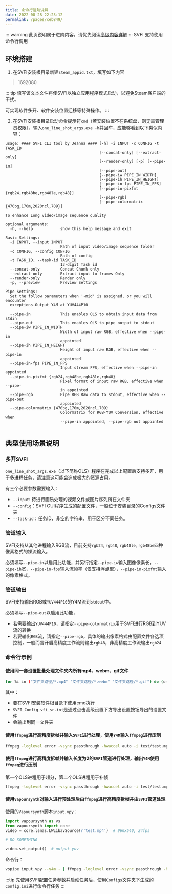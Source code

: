 ```yaml
---
title: 命令行进阶讲解
date: 2022-08-28 22:23:12
permalink: /pages/ceb849/
---
```

::: warning
此页说明属于进阶内容，请优先阅读[高级内容详解](/pages/052617/)
:::
SVFI 支持使用命令行调用

## 环境搭建

1. 在SVFI安装根目录新建`steam_appid.txt`，填写如下内容

> 1692080

::: tip
填写该文本文件将使SVFI以独立应用程序模式启动，以避免Steam客户端的干扰。

可实现软件多开、软件安装位置迁移等特殊操作。
:::

2. 在SVFI安装根目录启动命令提示符`cmd`（若安装位置不在系统盘，则无需管理员权限），输入`one_line_shot_args.exe -h`并回车，应能够看到以下类似内容：

```
usage: #### SVFI CLI tool by Jeanna #### [-h] -i INPUT -c CONFIG -t TASK_ID
                                         [--concat-only] [--extract-only]
                                         [--render-only] [-p] [--pipe-in]
                                         [--pipe-out]
                                         [--pipe-iw PIPE_IN_WIDTH]
                                         [--pipe-ih PIPE_IN_HEIGHT]
                                         [--pipe-in-fps PIPE_IN_FPS]
                                         [--pipe-in-pixfmt {rgb24,rgb48be,rgb48le,rgb48}]
                                         [--pipe-rgb]
                                         [--pipe-colormatrix {470bg,170m,2020ncl,709}]

To enhance Long video/image sequence quality

optional arguments:
  -h, --help            show this help message and exit

Basic Settings:
  -i INPUT, --input INPUT
                        Path of input video/image sequence folder
  -c CONFIG, --config CONFIG
                        Path of config
  -t TASK_ID, --task-id TASK_ID
                        13-digit Task id
  --concat-only         Concat Chunk only
  --extract-only        Extract input to frames Only
  --render-only         Render only
  -p, --preview         Preview Settings

Pipe Settings:
  Set the follow parameters when '-mid' is assigned, or you will encounter
  exceptions.Output Y4M at YUV444P10

  --pipe-in             This enables OLS to obtain input data from stdin
  --pipe-out            This enables OLS to pipe output to stdout
  --pipe-iw PIPE_IN_WIDTH
                        Width of input raw RGB, effective when --pipe-in
                        appointed
  --pipe-ih PIPE_IN_HEIGHT
                        Height of input raw RGB, effective when --pipe-in
                        appointed
  --pipe-in-fps PIPE_IN_FPS
                        Input stream FPS, effective when --pipe-in appointed
  --pipe-in-pixfmt {rgb24,rgb48be,rgb48le,rgb48}
                        Pixel format of input raw RGB, effective when --pipe-
                        in appointed
  --pipe-rgb            Pipe RGB Raw data to stdout, effective when --pipe-out
                        appointed
  --pipe-colormatrix {470bg,170m,2020ncl,709}
                        Colormatrix for RGB-YUV Conversion, effective when
                        --pipe-in appointed, --pipe-rgb not appointed


```

## 典型使用场景说明

### 多开SVFI

`one_line_shot_args.exe`（以下简称OLS）程序在完成以上配置后支持多开，用于多进程任务，请注意这可能会造成极大的资源占用。

有三个必要参数需要输入：

- `--input`: 待进行画质处理的视频文件或图片序列所在文件夹
- `--config`：SVFI GUI程序生成的配置文件，一般位于安装目录的Configs文件夹
- `--task-id`：任务ID，非空的字符串，用于区分不同任务。

### 管道输入

SVFI支持从其他进程输入RGB流，目前支持`rgb24`, `rgb48`, `rgb48le`, `rgb48be`四种像素格式的裸流输入。

必须填写`--pipe-in`以启用此功能，并另行指定`--pipe-iw`输入图像像素长，`--pipe-ih`宽，`--pipe-in-fps`输入流帧率（仅支持浮点型），`--pipe-in-pixfmt`输入的像素格式。

### 管道输出

SVFI支持输出RGB或`YUV444P10`的Y4M流到`stdout`中。

必须填写`--pipe-out`以启用此功能，

- 若需要输出`YUV444P10`，请指定`--pipe-colormatrix`用于SVFI进行RGB到YUV流的转换
- 若要输出`RGB`流，请指定`--pipe-rgb`，具体的输出像素格式由配置文件各选项控制，一般而言开启高精度工作流则输出`rgb48`，非高精度工作流输出`rgb24`

### 命令行示例

#### 使用同一套设置批量处理文件夹内所有mp4、webm、gif文件

```bash
for %i in ("文件夹路径/*.mp4" "文件夹路径/*.webm" "文件夹路径/*.gif") do (one_line_shot_args.exe --input "%i" --task-id "%~ni" --config "SVFI_Config_vfi_sr.ini")
```

其中：

- 要在SVFI安装软件根目录下使用cmd执行
- `SVFI_Config_vfi_sr.ini`是通过点击高级设置下方导出设置按钮导出的设置文件
- 会输出到同一文件夹

#### 使用`ffmpeg`进行高精度拆帧并输入`SVFI`进行处理，使用`Y4M`输入`ffmpeg`进行压制

```bash
ffmpeg -loglevel error -vsync passthrough -hwaccel auto -i test/test.mp4 -map 0:v:0 -sws_flags +bicubic+full_chroma_int+accurate_rnd -vf copy,format=yuv444p10le,format=rgb48be,format=rgb24,minterpolate=fps=24.000:mi_mode=dup -f image2pipe -pix_fmt rgb24 -vcodec rawvideo - |  one_line_shot_args.exe  -i - -c Configs/SVFI_Config_pipe_test.ini -t pipe_2 --pipe-in --pipe-iw 960 --pipe-ih 540  --pipe-in-fps 24 --pipe-out |  ffmpeg.exe -loglevel error -hide_banner -y -vsync cfr -i - -preset:v slow -c:v hevc_nvenc -pix_fmt yuv420p -crf 16 test/output.mp4 -y
```

#### 使用`ffmpeg`进行高精度拆帧并输入长度为2的`SVFI`管道进行处理，输出`Y4M`使用`ffmpeg`进行压制

第一个OLS进程用于超分，第二个OLS进程用于补帧

```bash
ffmpeg -loglevel error -vsync passthrough -hwaccel auto -i test/test.mp4 -map 0:v:0 -sws_flags +bicubic+full_chroma_int+accurate_rnd -vf copy,format=yuv444p10le,format=rgb48be,format=rgb24,minterpolate=fps=24.000:mi_mode=dup -f image2pipe -pix_fmt rgb48be -vcodec rawvideo - | one_line_shot_args.exe  -i - -c Configs/SVFI_Config_pipe_1.ini -t pipe_1 --pipe-in --pipe-iw 960 --pipe-ih 540 --pipe-in-fps 24 --pipe-out --pipe-rgb --pipe-in-pixfmt rgb48be | one_line_shot_args.exe -i - -c Configs/SVFI_Config_pipe_2.ini -t pipe_2 --pipe-in --pipe-iw 960 --pipe-ih 540  --pipe-in-fps 24 --pipe-in-pixfmt rgb48 --pipe-out |  ffmpeg.exe -loglevel error -hide_banner -y -vsync cfr -i - -preset:v slow -c:v hevc_nvenc -pix_fmt yuv420p -crf 16 test/output.mp4 -y
```

#### 使用`Vapoursynth`对输入进行预处理后由`ffmpeg`进行高精度拆帧并由`SVFI`管道处理

使用的`Vapoursynth`脚本`input.vpy`：

```python
import vapoursynth as vs
from vapoursynth import core
video = core.lsmas.LWLibavSource(r'test.mp4')  # 960x540, 24fps

# DO SOMETHING

video.set_output()  # output yuv
```

命令行：

```bash
vspipe input.vpy --y4m - | ffmpeg -loglevel error -vsync passthrough -hwaccel auto -i - -map 0:v:0 -sws_flags +bicubic+full_chroma_int+accurate_rnd -vf copy,format=yuv444p10le,format=rgb48be,format=rgb24,minterpolate=fps=24.000:mi_mode=dup -f image2pipe -pix_fmt rgb24 -vcodec rawvideo - |  one_line_shot_args.exe  -i - -c Configs/SVFI_Config_pipe_test.ini -t pipe_2 --pipe-in --pipe-iw 960 --pipe-ih 540  --pipe-in-fps 24 --pipe-out |  ffmpeg.exe -loglevel error -hide_banner -y -vsync cfr -i - -preset:v slow -c:v hevc_nvenc -pix_fmt yuv420p -crf 16 test/output.mp4 -y
```

:::tip
先使用SVFI配置任务参数并启动任务后，使用`Configs`文件夹下生成的`Config.ini`进行命令行任务
:::
